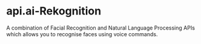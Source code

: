 # api.ai-Rekognition
A combination of Facial Recognition and Natural Language Processing APIs which allows you to recognise faces using voice commands.
